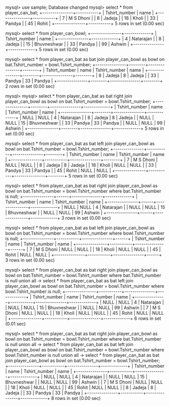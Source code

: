 mysql> use sample;
Database changed
mysql> select * from player_can_bat;
+---------------+-----------+
| Tshirt_number | name      |
+---------------+-----------+
|             7 | M S Dhoni |
|             8 | Jadeja    |
|            18 | Kholi     |
|            33 | Pandya    |
|            45 | Rohit     |
+---------------+-----------+
5 rows in set (0.00 sec)

mysql> select * from player_can_bowl;
+---------------+-------------+
| Tshirt_number | name        |
+---------------+-------------+
|             4 | Natarajan   |
|             8 | Jadeja      |
|            15 | Bhuvneshwar |
|            33 | Pandya      |
|            99 | Ashwin      |
+---------------+-------------+
5 rows in set (0.00 sec)

mysql> select * from player_can_bat as bat join player_can_bowl as bowl on bat.Tshirt_number = bowl.Tshirt_number;
+---------------+--------+---------------+--------+
| Tshirt_number | name   | Tshirt_number | name   |
+---------------+--------+---------------+--------+
|             8 | Jadeja |             8 | Jadeja |
|            33 | Pandya |            33 | Pandya |
+---------------+--------+---------------+--------+
2 rows in set (0.00 sec)

mysql>
mysql> select * from player_can_bat as bat right join player_can_bowl as bowl on bat.Tshirt_number = bowl.Tshirt_number;
+---------------+--------+---------------+-------------+
| Tshirt_number | name   | Tshirt_number | name        |
+---------------+--------+---------------+-------------+
|          NULL | NULL   |             4 | Natarajan   |
|             8 | Jadeja |             8 | Jadeja      |
|          NULL | NULL   |            15 | Bhuvneshwar |
|            33 | Pandya |            33 | Pandya      |
|          NULL | NULL   |            99 | Ashwin      |
+---------------+--------+---------------+-------------+
5 rows in set (0.00 sec)

mysql> select * from player_can_bat as bat left join player_can_bowl as bowl on bat.Tshirt_number = bowl.Tshirt_number;
+---------------+-----------+---------------+--------+
| Tshirt_number | name      | Tshirt_number | name   |
+---------------+-----------+---------------+--------+
|             7 | M S Dhoni |          NULL | NULL   |
|             8 | Jadeja    |             8 | Jadeja |
|            18 | Kholi     |          NULL | NULL   |
|            33 | Pandya    |            33 | Pandya |
|            45 | Rohit     |          NULL | NULL   |
+---------------+-----------+---------------+--------+
5 rows in set (0.00 sec)

mysql> select * from player_can_bat as bat right join player_can_bowl as bowl on bat.Tshirt_number = bowl.Tshirt_number where bat.Tshirt_number is null;
+---------------+------+---------------+-------------+
| Tshirt_number | name | Tshirt_number | name        |
+---------------+------+---------------+-------------+
|          NULL | NULL |             4 | Natarajan   |
|          NULL | NULL |            15 | Bhuvneshwar |
|          NULL | NULL |            99 | Ashwin      |
+---------------+------+---------------+-------------+
3 rows in set (0.00 sec)

mysql> select * from player_can_bat as bat left join player_can_bowl as bowl on bat.Tshirt_number = bowl.Tshirt_number where bowl.Tshirt_number is null;
+---------------+-----------+---------------+------+
| Tshirt_number | name      | Tshirt_number | name |
+---------------+-----------+---------------+------+
|             7 | M S Dhoni |          NULL | NULL |
|            18 | Kholi     |          NULL | NULL |
|            45 | Rohit     |          NULL | NULL |
+---------------+-----------+---------------+------+
3 rows in set (0.00 sec)

mysql> select * from player_can_bat as bat right join player_can_bowl as bowl on bat.Tshirt_number = bowl.Tshirt_number where bat.Tshirt_number is null union all
    -> select * from player_can_bat as bat left join player_can_bowl as bowl on bat.Tshirt_number = bowl.Tshirt_number where bowl.Tshirt_number is null;
+---------------+-----------+---------------+-------------+
| Tshirt_number | name      | Tshirt_number | name        |
+---------------+-----------+---------------+-------------+
|          NULL | NULL      |             4 | Natarajan   |
|          NULL | NULL      |            15 | Bhuvneshwar |
|          NULL | NULL      |            99 | Ashwin      |
|             7 | M S Dhoni |          NULL | NULL        |
|            18 | Kholi     |          NULL | NULL        |
|            45 | Rohit     |          NULL | NULL        |
+---------------+-----------+---------------+-------------+
6 rows in set (0.01 sec)

mysql> select * from player_can_bat as bat right join player_can_bowl as bowl on bat.Tshirt_number = bowl.Tshirt_number where bat.Tshirt_number is null union all
    -> select * from player_can_bat as bat left join player_can_bowl as bowl on bat.Tshirt_number = bowl.Tshirt_number where bowl.Tshirt_number is null union all
    -> select * from player_can_bat as bat join player_can_bowl as bowl on bat.Tshirt_number = bowl.Tshirt_number;
+---------------+-----------+---------------+-------------+
| Tshirt_number | name      | Tshirt_number | name        |
+---------------+-----------+---------------+-------------+
|          NULL | NULL      |             4 | Natarajan   |
|          NULL | NULL      |            15 | Bhuvneshwar |
|          NULL | NULL      |            99 | Ashwin      |
|             7 | M S Dhoni |          NULL | NULL        |
|            18 | Kholi     |          NULL | NULL        |
|            45 | Rohit     |          NULL | NULL        |
|             8 | Jadeja    |             8 | Jadeja      |
|            33 | Pandya    |            33 | Pandya      |
+---------------+-----------+---------------+-------------+
8 rows in set (0.00 sec)